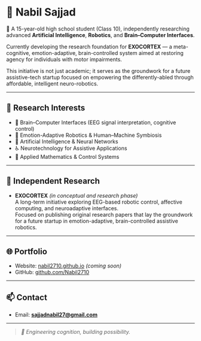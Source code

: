 # 👋 Nabil Sajjad

🧠 A 15-year-old high school student (Class 10), independently researching advanced **Artificial Intelligence**, **Robotics**, and **Brain–Computer Interfaces**.

Currently developing the research foundation for **EXOCORTEX** — a meta-cognitive, emotion-adaptive, brain-controlled system aimed at restoring agency for individuals with motor impairments.

This initiative is not just academic; it serves as the groundwork for a future assistive-tech startup focused on empowering the differently-abled through affordable, intelligent neuro-robotics.

---

## 🔬 Research Interests

- 🧠 Brain–Computer Interfaces (EEG signal interpretation, cognitive control)
- 🤖 Emotion-Adaptive Robotics & Human–Machine Symbiosis 
- 🧮 Artificial Intelligence & Neural Networks
- ♿ Neurotechnology for Assistive Applications
- 📐 Applied Mathematics & Control Systems

---

## 📄 Independent Research

- **EXOCORTEX** *(in conceptual and research phase)*  
  A long-term initiative exploring EEG-based robotic control, affective computing, and neuroadaptive interfaces.  
  Focused on publishing original research papers that lay the groundwork for a future startup in emotion-adaptive, brain-controlled assistive robotics.

---

## 🌐 Portfolio

- Website: [nabil2710.github.io](https://nabil2710.github.io) *(coming soon)*  
- GitHub: [github.com/Nabil2710](https://github.com/Nabil2710)

---

## 📫 Contact

- Email: **sajjadnabil27@gmail.com**

---

> *🧬 Engineering cognition, building possibility.*






